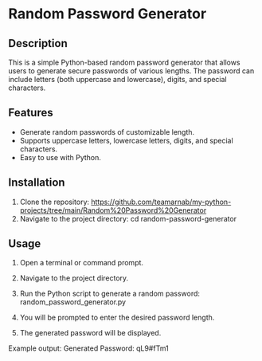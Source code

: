 # Random Password Generator

## Description
This is a simple Python-based random password generator that allows users to generate secure passwords of various lengths. The password can include letters (both uppercase and lowercase), digits, and special characters.

## Features
- Generate random passwords of customizable length.
- Supports uppercase letters, lowercase letters, digits, and special characters.
- Easy to use with Python.

## Installation

1. Clone the repository: https://github.com/teamarnab/my-python-projects/tree/main/Random%20Password%20Generator
2. Navigate to the project directory: cd random-password-generator

## Usage

1. Open a terminal or command prompt.
2. Navigate to the project directory.
3. Run the Python script to generate a random password: random_password_generator.py

4. You will be prompted to enter the desired password length.
5. The generated password will be displayed.

Example output:
Generated Password: qL9#fTm1